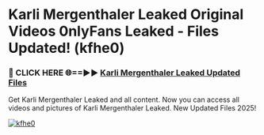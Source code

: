 # Karli Mergenthaler Leaked Original Videos 0nlyFans Leaked - Files Updated! (kfhe0)

<h3>🔴 CLICK HERE 🌐==►► <a href="https://tinyurl.com/brd5kh86" rel="nofollow">Karli Mergenthaler Leaked Updated Files</a></h3>

Get Karli Mergenthaler Leaked and all content. Now you can access all videos and pictures of Karli Mergenthaler Leaked. New Updated Files 2025!

[![kfhe0](https://i.imgur.com/K7sEzmb.gif)](https://tinyurl.com/brd5kh86)

